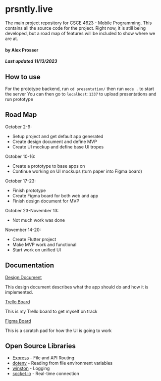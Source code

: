 # prsntly.live

The main project repository for CSCE 4623 - Mobile Programming. This contains all the source code for the project. Right now, it is still being developed, but a road map of features will be included to show where we are at.

#### by Alex Prosser
##### Last updated 11/13/2023

## How to use

For the prototype backend, run `cd presentation/` then run `node .` to start the server
You can then go to `localhost:1337` to upload presentations and run prototype

## Road Map

October 2-9:
- Setup project and get default app generated
- Create design document and define MVP
- Create UI mockup and define base UI tropes

October 10-16:
- Create a prototype to base apps on
- Continue working on UI mockups (turn paper into Figma board)

October 17-23:
- Finish prototype
- Create Figma board for both web and app
- Finish design document for MVP

October 23-November 13:
- Not much work was done 

November 14-20:
- Create Flutter project
- Make MVP work and functional
- Start work on unified UI

## Documentation

[Design Document](https://uark-my.sharepoint.com/:w:/g/personal/alprosse_uark_edu/EQiZ6SR_oSNEvpNmSqCJ1VMBZuiFM1qXzywkOpAEHO1HFw?e=CRdIln)

This design document describes what the app should do and how it is implemented.

[Trello Board](https://trello.com/b/VvQwO3NR/prsntapp-trello)

This is my Trello board to get myself on track

[Figma Board](https://www.figma.com/file/fNdcOixto9EizncgnwKQgi/prsntly.live?type=design&node-id=0-1&mode=design&t=zL3lVJOgdawvZLzt-0)

This is a scratch pad for how the UI is going to work

## Open Source Libraries

- [Express](https://expressjs.com/) - File and API Routing
- [dotenv](https://www.npmjs.com/package/dotenv) - Reading from file environment variables
- [winston](https://www.npmjs.com/package/winston) - Logging
- [socket.io](https://socket.io/) - Real-time connection